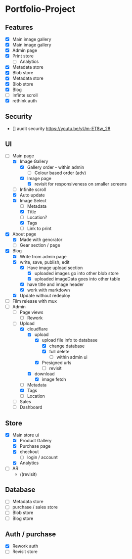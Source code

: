 # Portfolio-Project

## Features

- [x] Main image gallery
- [x] Main image gallery
- [x] Admin page
- [x] Print store
  - [ ] Analytics
- [x] Metadata store
- [x] Blob store
- [x] Metadata store
- [x] Blob store
- [x] Blog
- [ ] Infinte scroll
- [x] rethink auth

## Security

- [] audit security <https://youtu.be/yUm-ET8w_28>

## UI

- [ ] Main page
  - [x] Image Gallery
    - [x] Gallery order - within admin
      - [ ] Colour based order (adv)
    - [x] Image page
      - [x] revisit for responsiveness on smaller screens
  - [ ] Infinite scroll  
  - [x] Auto update
  - [x] Image Select
    - [ ] Metadata
    - [x] Title
    - [ ] Location?
    - [x] Tags
    - [ ] Link to print
- [x] About page
  - [x] Made with genorator
  - [ ] Gear section / page
- [x] Blog
  - [x] Write from admin page
  - [x] write, save, publish, edit
    - [x] Have image upload section
      - [x] uploaded images go into other blob store
      - [x] uploaded imageData goes into other table
    - [x] have title and image header
    - [x] work with markdown
  - [x] Update without redeploy
- [ ] Film release with mux
- [ ] Admin
  - [ ] Page views
    - [ ] Rework
  - [ ] Upload
    - [x] cloudflare
      - [x] upload
        - [x] upload file info to database
          - [x] change database
          - [x] full delete
            - [ ] within admin ui
        - [x] Presigned urls
          - [ ] revisit
      - [x] download
        - [x] image fetch
    - [ ] Metadata
    - [x] Tags
    - [ ] Location
  - [ ] Sales
  - [ ] Dashboard

## Store

- [x] Main store ui
  - [x] Product Gallery
  - [x] Purchase page
  - [x] checkout
    - [ ] login / account
  - [x] Analytics
- [ ] AR
  - /(revisit)

## Database

- [ ] Metadata store
- [ ] purchase / sales store
- [ ] Blob store
- [ ] Blog store

## Auth / purchase

- [x] Rework auth
- [ ] Revisit store
